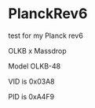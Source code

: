 # PlanckRev6

test for my Planck rev6

OLKB x Massdrop 

Model OLKB-48

VID is 0x03A8

PID is 0xA4F9
